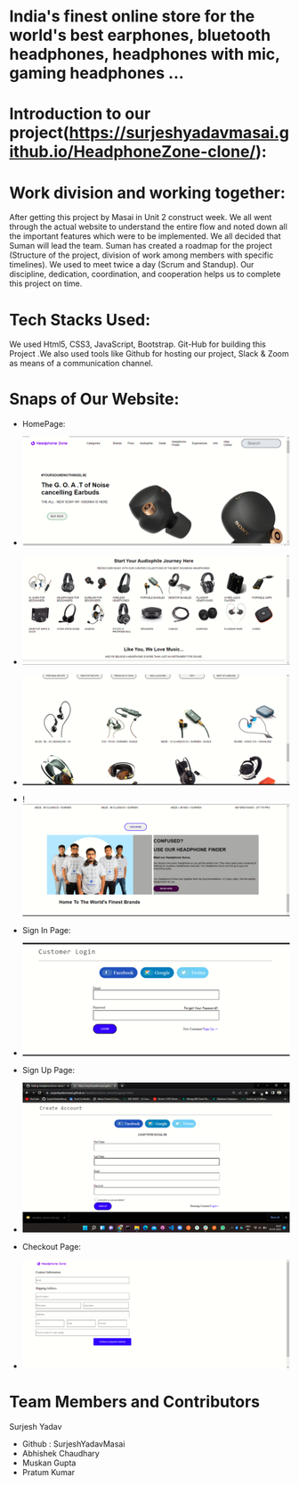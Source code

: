 # India's finest online store for the world's best earphones, bluetooth headphones, headphones with mic, gaming headphones ...
# Introduction to our project(https://surjeshyadavmasai.github.io/HeadphoneZone-clone/):


# Work division and working together:

After getting this project by Masai in Unit 2 construct week. 
We all went through the actual website to understand the entire flow and noted down all the important features which were to be implemented. 
We all decided that Suman will lead the team. Suman has created a roadmap for the project (Structure of the project, 
division of work among members with specific timelines). We used to meet twice a day (Scrum and Standup). 
Our discipline, dedication, coordination, and cooperation helps us to complete this project on time.

# Tech Stacks Used:
We used Html5, CSS3, JavaScript, Bootstrap.
Git-Hub for building this Project .We also used tools like Github for hosting our project, Slack & Zoom as means of a communication channel.


# Snaps of Our Website:

* HomePage:
 
* ![Screenshot](https://github.com/SurjeshYadavMasai/Projects-Photos/blob/main/home%20page.png)

* ![Screenshot](https://github.com/SurjeshYadavMasai/Projects-Photos/blob/main/Screenshot%20(611).png)

* ![Screenshot](https://github.com/SurjeshYadavMasai/Projects-Photos/blob/main/home3.png)

* !![Screenshot](https://github.com/SurjeshYadavMasai/Projects-Photos/blob/main/home4.png)



* Sign In Page:
* ![Screenshot](https://github.com/SurjeshYadavMasai/Projects-Photos/blob/main/login%20page.png)



* Sign Up Page:
* ![Screenshot](https://github.com/SurjeshYadavMasai/Projects-Photos/blob/main/signup%20page.png)



* Checkout Page:
* ![Screenshot_32](https://github.com/SurjeshYadavMasai/Projects-Photos/blob/main/checout%20page.png)




# Team Members and Contributors

Surjesh Yadav
* Github : SurjeshYadavMasai
* Abhishek Chaudhary
* Muskan Gupta
* Pratum Kumar

